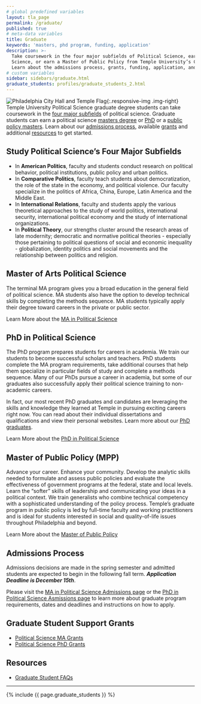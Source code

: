 ```yaml
---
# global predefined variables
layout: tla_page
permalink: /graduate/
published: true
# meta-data variables
title: Graduate
keywords: 'masters, phd program, funding, application'
description: >-
  Take coursework in the four major subfields of Political Science, earn your MA or PhD in Political
  Science, or earn a Master of Public Policy from Temple University’s College of Liberal Arts.
  Learn about the admissions process, grants, funding, application, and our resources.
# custom variables
sidebar: sidebars/graduate.html
graduate_students: profiles/graduate_students_2.html
---
```

![Philadelphia City Hall and Temple Flag]({{site.baseurl}}/media/Temple-Flag-and-City-Hall.jpg){:.responsive-img .img-right}
Temple University Political Science graduate degree students can take coursework in the [four major subfields](#study-political-sciences-four-major-subfields) of political science. Graduate students can earn a political science [masters degree](#master-of-arts-in-political-science) or [PhD](#phd-in-political-science) or a [public policy masters](#master-of-public-policy-mpp). Learn about our [admissions process](#admissions-process), available [grants](#graduate-student-support-grants) and additional [resources](#resources) to get started.

## Study Political Science’s Four Major Subfields
- In **American Politics**, faculty and students conduct research on political behavior, political institutions, public policy and urban politics.
- In **Comparative Politics**, faculty teach students about democratization, the role of the state in the economy, and political violence. Our faculty specialize in the politics of Africa, China, Europe, Latin America and the Middle East.
- In **International Relations**, faculty and students apply the various theoretical approaches to the study of world politics, international security, international political economy and the study of international organizations.
- In **Political Theory**, our strengths cluster around the research areas of late modernity; democratic and normative political theories - especially those pertaining to political questions of social and economic inequality - globalization, identity politics and social movements and the relationship between politics and religion.

## Master of Arts Political Science
The terminal MA program gives you a broad education in the general field of political science. MA students also have the option to develop technical skills by completing the methods sequence. MA students typically apply their degree toward careers in the private or public sector.

Learn More about the [MA in Political Science](https://www.temple.edu/academics/degree-programs/political-science-ma-la-pols-ma/)

## PhD in Political Science
The PhD program prepares students for careers in academia. We train our students to become successful scholars and teachers. PhD students complete the MA program requirements, take additional courses that help them specialize in particular fields of study and complete a methods sequence. Many of our PhDs pursue a career in academia, but some of our graduates also successfully apply their political science training to non-academic careers.

In fact, our most recent PhD graduates and candidates are leveraging the skills and knowledge they learned at Temple in pursuing exciting careers right now. You can read about their individual dissertations and qualifications and view their personal websites. Learn more about our [PhD graduates](https://www.dropbox.com/s/2zu97avh2k5iao9/Placement%20candidates%20July%202018.pdf).

Learn More about the [PhD in Political Science](https://www.temple.edu/academics/degree-programs/political-science-phd-la-pols-phd)

## Master of Public Policy (MPP)
Advance your career. Enhance your community. Develop the analytic skills needed to formulate and assess public policies and evaluate the effectiveness of government programs at the federal, state and local levels. Learn the “softer” skills of leadership and communicating your ideas in a political context. We train generalists who combine technical competency with a sophisticated understanding of the policy process. Temple’s graduate program in public policy is led by full-time faculty and working practitioners and is ideal for students interested in social and quality-of-life issues throughout Philadelphia and beyond.

Learn More about the [Master of Public Policy](https://www.cla.temple.edu/public-policy/graduate/)

## Admissions Process
Admissions decisions are made in the spring semester and admitted students are expected to begin in the following fall term. _**Application Deadline is December 15th**_. 

Please visit the [MA in Political Science Admissions page](https://www.temple.edu/academics/degree-programs/political-science-ma-la-pols-ma/) or the [PhD in Political Science Asmissions page](https://www.temple.edu/academics/degree-programs/political-science-phd-la-pols-phd) to learn more about graduate program requirements, dates and deadlines and instructions on how to apply.

## Graduate Student Support Grants
- [Political Science MA Grants](https://www.temple.edu/academics/degree-programs/political-science-ma-la-pols-ma/cla-political-science-ma-scholarships-financial-aid)
- [Political Science PhD Grants](https://www.temple.edu/academics/degree-programs/political-science-phd-la-pols-phd/cla-political-science-phd-scholarships-financial-aid)

## Resources
- [Graduate Student FAQs](https://liberalarts.temple.edu/sites/liberalarts/files/PolySci%20Graduate%20Frequently%20Asked%20Questions.pdf)

___

{% include {{ page.graduate_students }} %}


